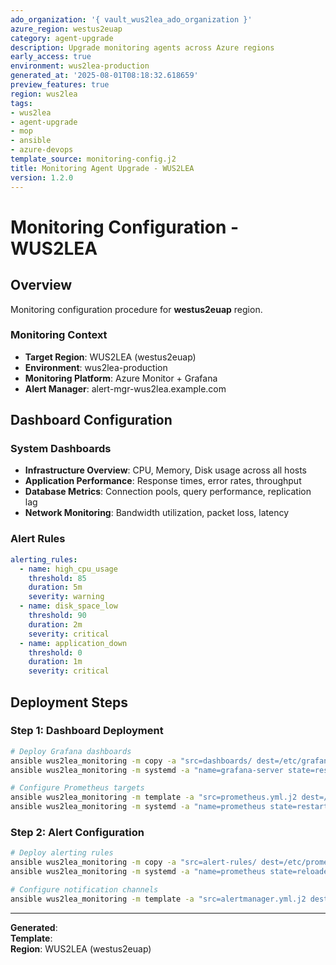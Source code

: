 ```yaml
---
ado_organization: '{ vault_wus2lea_ado_organization }'
azure_region: westus2euap
category: agent-upgrade
description: Upgrade monitoring agents across Azure regions
early_access: true
environment: wus2lea-production
generated_at: '2025-08-01T08:18:32.618659'
preview_features: true
region: wus2lea
tags:
- wus2lea
- agent-upgrade
- mop
- ansible
- azure-devops
template_source: monitoring-config.j2
title: Monitoring Agent Upgrade - WUS2LEA
version: 1.2.0
---
```



# Monitoring Configuration - WUS2LEA

## Overview

Monitoring configuration procedure for **westus2euap** region.

### Monitoring Context

- **Target Region**: WUS2LEA (westus2euap)
- **Environment**: wus2lea-production
- **Monitoring Platform**: Azure Monitor + Grafana
- **Alert Manager**: alert-mgr-wus2lea.example.com

## Dashboard Configuration

### System Dashboards
- **Infrastructure Overview**: CPU, Memory, Disk usage across all hosts
- **Application Performance**: Response times, error rates, throughput
- **Database Metrics**: Connection pools, query performance, replication lag
- **Network Monitoring**: Bandwidth utilization, packet loss, latency

### Alert Rules
```yaml
alerting_rules:
  - name: high_cpu_usage
    threshold: 85
    duration: 5m
    severity: warning
  - name: disk_space_low
    threshold: 90
    duration: 2m
    severity: critical
  - name: application_down
    threshold: 0
    duration: 1m
    severity: critical
```

## Deployment Steps

### Step 1: Dashboard Deployment
```bash
# Deploy Grafana dashboards
ansible wus2lea_monitoring -m copy -a "src=dashboards/ dest=/etc/grafana/dashboards/"
ansible wus2lea_monitoring -m systemd -a "name=grafana-server state=restarted"

# Configure Prometheus targets
ansible wus2lea_monitoring -m template -a "src=prometheus.yml.j2 dest=/etc/prometheus/prometheus.yml"
ansible wus2lea_monitoring -m systemd -a "name=prometheus state=restarted"
```

### Step 2: Alert Configuration
```bash
# Deploy alerting rules
ansible wus2lea_monitoring -m copy -a "src=alert-rules/ dest=/etc/prometheus/rules/"
ansible wus2lea_monitoring -m systemd -a "name=prometheus state=reloaded"

# Configure notification channels
ansible wus2lea_monitoring -m template -a "src=alertmanager.yml.j2 dest=/etc/alertmanager/alertmanager.yml"
```

---

**Generated**:   
**Template**:   
**Region**: WUS2LEA (westus2euap)